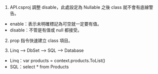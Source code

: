 1. API.csproj
調整 <Nullable>disable</Nullable>，此處設定為 Nullable 之後 class 就不會有底線警告。
- enable：表示未明確標記為可空就一定要有值。
- disable：不管是有值或 null 都接受。

2. prop 指令快速建立 class 項目。

3.  Linq --> DbSet --> SQL --> Database
- Linq：var products = context.products.ToList()
- SQL：select * from Products